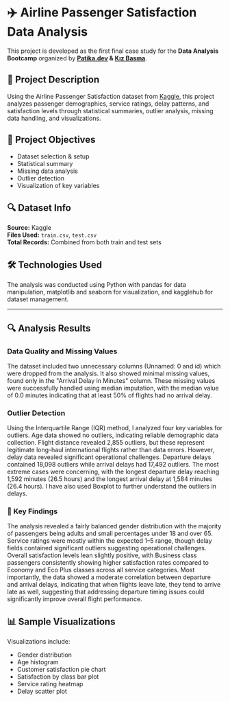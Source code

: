 # ✈️ Airline Passenger Satisfaction Data Analysis

This project is developed as the first final case study for the **Data Analysis Bootcamp** organized by **[Patika.dev](https://www.patika.dev) & [Kız Başına](https://www.kizbasina.com/)**.

## 📌 Project Description

Using the Airline Passenger Satisfaction dataset from [Kaggle](https://www.kaggle.com/datasets/teejmahal20/airline-passenger-satisfaction/data), this project analyzes passenger demographics, service ratings, delay patterns, and satisfaction levels through statistical summaries, outlier analysis, missing data handling, and visualizations.

## 🎯 Project Objectives

- Dataset selection & setup  
- Statistical summary  
- Missing data analysis  
- Outlier detection  
- Visualization of key variables  

## 🔍 Dataset Info

**Source:** Kaggle  
**Files Used:** `train.csv`, `test.csv`  
**Total Records:** Combined from both train and test sets  

## 🛠️ Technologies Used
The analysis was conducted using Python with pandas for data manipulation, matplotlib and seaborn for visualization, and kagglehub for dataset management.

---

## 🔍 Analysis Results

### Data Quality and Missing Values

The dataset included two unnecessary columns (Unnamed: 0 and id) which were dropped from the analysis. It also showed minimal missing values, found only in the "Arrival Delay in Minutes" column. These missing values were successfully handled using median imputation, with the median value of 0.0 minutes indicating that at least 50% of flights had no arrival delay.

### Outlier Detection

Using the Interquartile Range (IQR) method, I analyzed four key variables for outliers. Age data showed no outliers, indicating reliable demographic data collection. Flight distance revealed 2,855 outliers, but these represent legitimate long-haul international flights rather than data errors.
However, delay data revealed significant operational challenges. Departure delays contained 18,098 outliers while arrival delays had 17,492 outliers. The most extreme cases were concerning, with the longest departure delay reaching 1,592 minutes (26.5 hours) and the longest arrival delay at 1,584 minutes (26.4 hours). I have also used Boxplot to further understand the outliers in delays.

### 🧠 Key Findings

The analysis revealed a fairly balanced gender distribution with the majority of passengers being adults and small percentages under 18 and over 65. Service ratings were mostly within the expected 1–5 range, though delay fields contained significant outliers suggesting operational challenges. Overall satisfaction levels lean slightly positive, with Business class passengers consistently showing higher satisfaction rates compared to Economy and Eco Plus classes across all service categories. Most importantly, the data showed a moderate correlation between departure and arrival delays, indicating that when flights leave late, they tend to arrive late as well, suggesting that addressing departure timing issues could significantly improve overall flight performance.

## 📊 Sample Visualizations

Visualizations include:
- Gender distribution  
- Age histogram  
- Customer satisfaction pie chart  
- Satisfaction by class bar plot  
- Service rating heatmap  
- Delay scatter plot  


